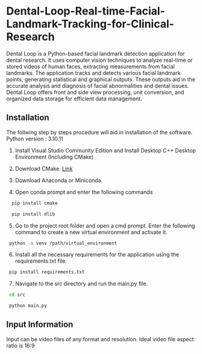 # Dental-Loop-Real-time-Facial-Landmark-Tracking-for-Clinical-Research

Dental Loop is a Python-based facial landmark detection application for dental research. It uses computer vision techniques to analyze real-time or stored videos of human faces, extracting measurements from facial landmarks. The application tracks and detects various facial landmark points, generating statistical and graphical outputs. These outputs aid in the accurate analysis and diagnosis of facial abnormalities and dental issues. Dental Loop offers front and side view processing, unit conversion, and organized data storage for efficient data management.


## Installation
The follwing step by steps procedure will aid in installation of the software. Python version : 3.10.11
1. Install Visual Studio Community Edition and Install Desktop C++ Desktop Environment (Including CMake)
2. Download CMake. [Link](https://cmake.org/download/)
3. Download Anaconda or Miniconda.

4. Open conda prompt and enter the following commands

```bash
  pip install cmake
```

```bash
  pip install dlib
```
5. Go to the project root folder and open a cmd prompt. Enter the following command to create a new virtual environment and activate it.
```bash
 python -m venv /path/virtual_environment 
```
6. Install all the necessary requirements for the application using the requirements.txt file.
```bash
 pip install requirements.txt 
```
7. Navigate to the src directory and run the main.py file.
```bash
 cd src 
```
```bash
 python main.py 
```
## Input Information
Input can be video files of any format and resolution. Ideal video file aspect ratio is 16:9
